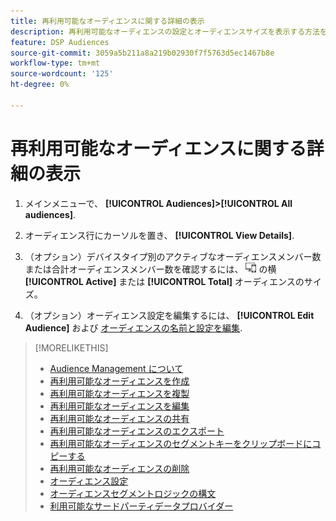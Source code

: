 ```yaml
---
title: 再利用可能なオーディエンスに関する詳細の表示
description: 再利用可能なオーディエンスの設定とオーディエンスサイズを表示する方法を説明します。
feature: DSP Audiences
source-git-commit: 3059a5b211a8a219b02930f7f5763d5ec1467b8e
workflow-type: tm+mt
source-wordcount: '125'
ht-degree: 0%

---
```


# 再利用可能なオーディエンスに関する詳細の表示

1. メインメニューで、 **[!UICONTROL Audiences]>[!UICONTROL All audiences]**.

1. オーディエンス行にカーソルを置き、 **[!UICONTROL View Details]**.

1. （オプション）デバイスタイプ別のアクティブなオーディエンスメンバー数または合計オーディエンスメンバー数を確認するには、 ![デバイスの分類](/help/dsp/assets/device-breakdown.png) の横 **[!UICONTROL Active]** または **[!UICONTROL Total]** オーディエンスのサイズ。

1. （オプション）オーディエンス設定を編集するには、 **[!UICONTROL Edit Audience]** および [オーディエンスの名前と設定を編集](reusable-audience-edit.md).

>[!MORELIKETHIS]
>
>* [Audience Management について](audience-about.md)
>* [再利用可能なオーディエンスを作成](reusable-audience-create.md)
>* [再利用可能なオーディエンスを複製](reusable-audience-duplicate.md)
>* [再利用可能なオーディエンスを編集](reusable-audience-edit.md)
>* [再利用可能なオーディエンスの共有](reusable-audience-share.md)
>* [再利用可能なオーディエンスのエクスポート](reusable-audience-export.md)
>* [再利用可能なオーディエンスのセグメントキーをクリップボードにコピーする](reusable-audience-clipboard.md)
>* [再利用可能なオーディエンスの削除](reusable-audience-delete.md)
>* [オーディエンス設定](audience-settings.md)
>* [オーディエンスセグメントロジックの構文](audience-segment-logic-syntax.md)
>* [利用可能なサードパーティデータプロバイダー](third-party-data-providers.md)

